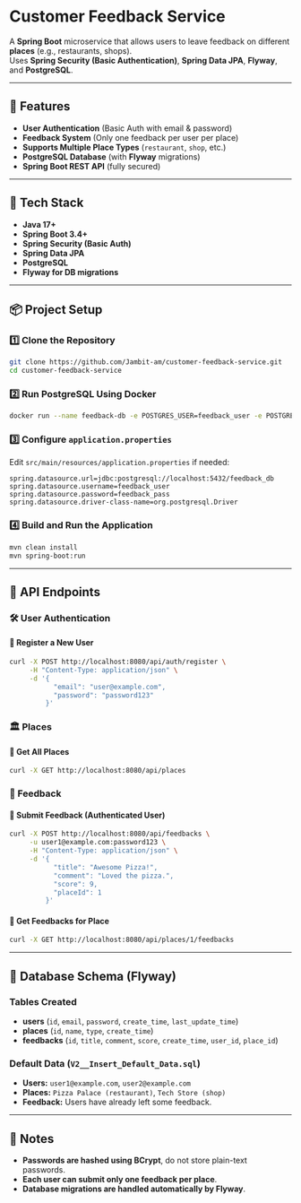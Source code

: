 # **Customer Feedback Service**

A **Spring Boot** microservice that allows users to leave feedback on different **places** (e.g., restaurants, shops).  
Uses **Spring Security (Basic Authentication)**, **Spring Data JPA**, **Flyway**, and **PostgreSQL**.

---

## **🚀 Features**
- **User Authentication** (Basic Auth with email & password)
- **Feedback System** (Only one feedback per user per place)
- **Supports Multiple Place Types** (`restaurant`, `shop`, etc.)
- **PostgreSQL Database** (with **Flyway** migrations)
- **Spring Boot REST API** (fully secured)

---

## **📌 Tech Stack**
- **Java 17+**
- **Spring Boot 3.4+**
- **Spring Security (Basic Auth)**
- **Spring Data JPA**
- **PostgreSQL**
- **Flyway for DB migrations**

---

## **📦 Project Setup**

### **1️⃣ Clone the Repository**
```sh
git clone https://github.com/Jambit-am/customer-feedback-service.git
cd customer-feedback-service
```

### **2️⃣ Run PostgreSQL Using Docker**
```sh
docker run --name feedback-db -e POSTGRES_USER=feedback_user -e POSTGRES_PASSWORD=feedback_pass -e POSTGRES_DB=feedback_db -p 5432:5432 -d postgres
```

### **3️⃣ Configure `application.properties`**
Edit `src/main/resources/application.properties` if needed:
```properties
spring.datasource.url=jdbc:postgresql://localhost:5432/feedback_db
spring.datasource.username=feedback_user
spring.datasource.password=feedback_pass
spring.datasource.driver-class-name=org.postgresql.Driver
```

### **4️⃣ Build and Run the Application**
```sh
mvn clean install
mvn spring-boot:run
```

---

## **📂 API Endpoints**

### **🛠️ User Authentication**
#### **🔹 Register a New User**
```sh
curl -X POST http://localhost:8080/api/auth/register \
     -H "Content-Type: application/json" \
     -d '{
           "email": "user@example.com",
           "password": "password123"
         }'
```

### **🏛️ Places**
#### **🔹 Get All Places**
```sh
curl -X GET http://localhost:8080/api/places
```

### **💬 Feedback**
#### **🔹 Submit Feedback (Authenticated User)**
```sh
curl -X POST http://localhost:8080/api/feedbacks \
     -u user1@example.com:password123 \
     -H "Content-Type: application/json" \
     -d '{
           "title": "Awesome Pizza!",
           "comment": "Loved the pizza.",
           "score": 9,
           "placeId": 1 
         }'
```

#### **🔹 Get Feedbacks for Place**
```sh
curl -X GET http://localhost:8080/api/places/1/feedbacks
```

---

## **📜 Database Schema (Flyway)**
### **Tables Created**
- **users** (`id`, `email`, `password`, `create_time`, `last_update_time`)
- **places** (`id`, `name`, `type`, `create_time`)
- **feedbacks** (`id`, `title`, `comment`, `score`, `create_time`, `user_id`, `place_id`)

### **Default Data (`V2__Insert_Default_Data.sql`)**
- **Users:** `user1@example.com`, `user2@example.com`
- **Places:** `Pizza Palace (restaurant)`, `Tech Store (shop)`
- **Feedback:** Users have already left some feedback.

---

## **📌 Notes**
- **Passwords are hashed using BCrypt**, do not store plain-text passwords.
- **Each user can submit only one feedback per place**.
- **Database migrations are handled automatically by Flyway**.
